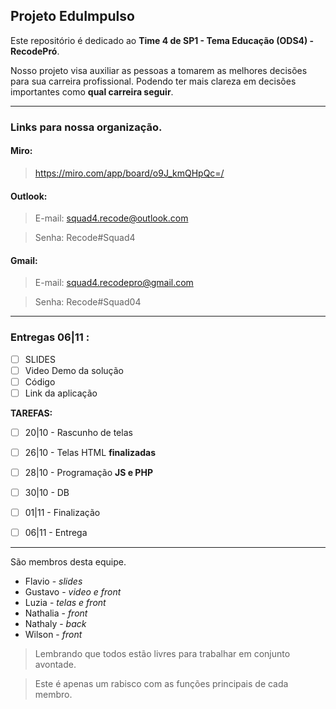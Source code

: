 ## Projeto EduImpulso

Este repositório é dedicado ao **Time 4 de SP1 - Tema Educação (ODS4) - RecodePró**.

Nosso projeto visa auxiliar as pessoas a tomarem as melhores decisões para sua carreira profissional. Podendo ter mais clareza em decisões  importantes como **qual carreira seguir**.

---

### Links para nossa organização.

#### Miro:
> https://miro.com/app/board/o9J_kmQHpQc=/

#### Outlook:
> E-mail: squad4.recode@outlook.com

> Senha: Recode#Squad4

#### Gmail:
> E-mail: squad4.recodepro@gmail.com

> Senha: Recode#Squad04

---

### Entregas 06|11 : 

* [ ] SLIDES
* [ ] Video Demo da solução
* [ ] Código
* [ ] Link da aplicação

**TAREFAS:**

* [ ] 20|10 - Rascunho de telas

* [ ] 26|10 - Telas HTML **finalizadas**

* [ ] 28|10 - Programação **JS e PHP**

* [ ] 30|10 - DB

* [ ] 01|11 - Finalização

* [ ] 06|11 - Entrega

---

São membros desta equipe.

* Flavio - *slides*
* Gustavo - *video e front*
* Luzia - *telas e front*
* Nathalia - *front*
* Nathaly - *back* 
* Wilson - *front*

> Lembrando que todos estão livres para trabalhar em conjunto avontade.

> Este é apenas um rabisco com as funções principais de cada membro.
